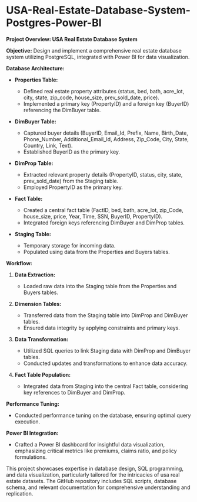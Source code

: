 # USA-Real-Estate-Database-System-Postgres-Power-BI
**Project Overview: USA Real Estate Database System**

**Objective:**
Design and implement a comprehensive real estate database system utilizing PostgreSQL, integrated with Power BI for data visualization.

**Database Architecture:**
- **Properties Table:**
  - Defined real estate property attributes (status, bed, bath, acre_lot, city, state, zip_code, house_size, prev_sold_date, price).
  - Implemented a primary key (PropertyID) and a foreign key (BuyerID) referencing the DimBuyer table.

- **DimBuyer Table:**
  - Captured buyer details (BuyerID, Email_Id, Prefix, Name, Birth_Date, Phone_Number, Additional_Email_Id, Address, Zip_Code, City, State, Country, Link, Text).
  - Established BuyerID as the primary key.

- **DimProp Table:**
  - Extracted relevant property details (PropertyID, status, city, state, prev_sold_date) from the Staging table.
  - Employed PropertyID as the primary key.

- **Fact Table:**
  - Created a central fact table (FactID, bed, bath, acre_lot, zip_Code, house_size, price, Year, Time, SSN, BuyerID, PropertyID).
  - Integrated foreign keys referencing DimBuyer and DimProp tables.

- **Staging Table:**
  - Temporary storage for incoming data.
  - Populated using data from the Properties and Buyers tables.

**Workflow:**
1. **Data Extraction:**
   - Loaded raw data into the Staging table from the Properties and Buyers tables.

2. **Dimension Tables:**
   - Transferred data from the Staging table into DimProp and DimBuyer tables.
   - Ensured data integrity by applying constraints and primary keys.

3. **Data Transformation:**
   - Utilized SQL queries to link Staging data with DimProp and DimBuyer tables.
   - Conducted updates and transformations to enhance data accuracy.

4. **Fact Table Population:**
   - Integrated data from Staging into the central Fact table, considering key references to DimBuyer and DimProp.

**Performance Tuning:**
- Conducted performance tuning on the database, ensuring optimal query execution.

**Power BI Integration:**
- Crafted a Power BI dashboard for insightful data visualization, emphasizing critical metrics like premiums, claims ratio, and policy formulations.

This project showcases expertise in database design, SQL programming, and data visualization, particularly tailored for the intricacies of usa real estate datasets. The GitHub repository includes SQL scripts, database schema, and relevant documentation for comprehensive understanding and replication.
